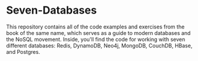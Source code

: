 # Seven-Databases
This repository contains all of the code examples and exercises from the book of the same name, which serves as a guide to modern databases and the NoSQL movement. Inside, you'll find the code for working with seven different databases: Redis, DynamoDB, Neo4j, MongoDB, CouchDB, HBase, and Postgres.
